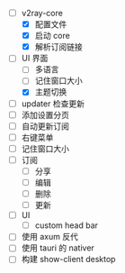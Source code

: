 - [ ] v2ray-core
	- [x] 配置文件
	- [x] 启动 core
	- [x] 解析订阅链接
- [ ] UI 界面
	- [ ] 多语言
	- [ ] 记住窗口大小
	- [x] 主题切换
- [ ] updater 检查更新
- [ ] 添加设置分页
- [ ] 自动更新订阅
- [ ] 右键菜单
- [ ] 记住窗口大小
- [ ] 订阅
	- [ ] 分享
	- [ ] 编辑
	- [ ] 删除
	- [ ] 更新
- [ ] UI
	- [ ] custom head bar

- [ ] 使用 axum 反代
- [ ] 使用 tauri 的 nativer
- [ ] 构建 show-client desktop
